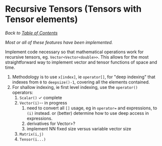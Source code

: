 # Recursive Tensors (Tensors with Tensor elements)
_Back to [Table of Contents](../README.md)_

_Most or all of these features have been implemented._

Implement code necessary so that mathematical operations work for recursive tensors, eg. `Vector<Vector<double>>`.  This allows for the most straightforward way to implement vector and tensor functions of space and time.

1. Methodology is to use `x[index]`, ie `operator[]`, for "deep indexing" that indexes from `0` to `deepsize()-1`, covering all the elements contained.  
1. For shallow indexing, ie first level indexing, use the `operator()` operators:
    1. `Scalar()` ✓ complete 
    1. `Vector(i)`-- in progress  
       1. need to convert all `[]` usage, eg in `operator=` and expressions, to `(i)` instead. or (better)  determine how to use deep access in expressions.
       1. derivatives for Vector<Vector><double>>?
       1. implement NN fixed size versus variable vector size
    1. `Matrix(i,j)` 
    1. `Tensor(i...)`

